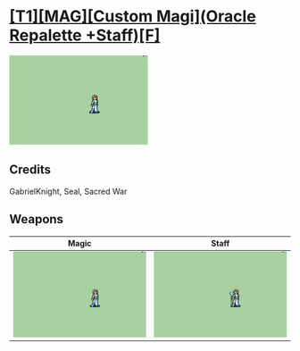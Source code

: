 # [\[T1\]\[MAG\]\[Custom Magi\]\(Oracle Repalette +Staff\)\[F\]](./)

<img src="./6.%20Magic/Magic_000.png" alt="[T1][MAG][Custom Magi](Oracle Repalette +Staff)[F] standing" />

## Credits

GabrielKnight, Seal, Sacred War

## Weapons


|Magic |Staff |
|  :---: | :---: |
| <img alt="Magic animation" src="./6.%20Magic/Magic.gif" /> | <img alt="Staff animation" src="./7.%20Staff/Staff.gif" /> |
